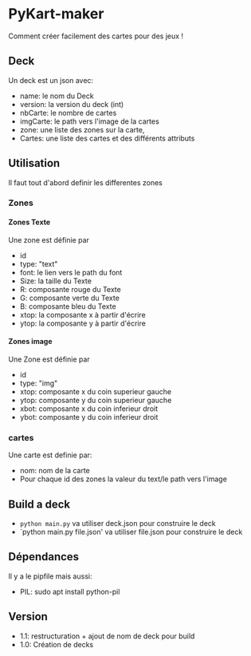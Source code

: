 # PyKart-maker
Comment créer facilement des cartes pour des jeux !

## Deck
Un deck est un json avec:
* name: le nom du Deck
* version: la version du deck (int)
* nbCarte: le nombre de cartes
* imgCarte: le path vers l'image de la cartes
* zone: une liste des zones sur la carte,
* Cartes: une liste des cartes et des différents attributs

## Utilisation
Il faut tout d'abord definir les differentes zones

### Zones
#### Zones Texte
Une zone est définie par
* id
* type: "text"
* font: le lien vers le path du font
* Size: la taille du Texte
* R: composante rouge du Texte
* G: composante verte du Texte
* B: composante bleu du Texte
* xtop: la composante x à partir d'écrire
* ytop: la composante y à partir d'écrire

#### Zones image
Une Zone est définie par
* id
* type: "img"
* xtop: composante x du coin superieur gauche
* ytop: composante y du coin superieur gauche
* xbot: composante x du coin inferieur droit
* ybot: composante y du coin inferieur droit

### cartes
Une carte est definie par:
* nom: nom de la carte
* Pour chaque id des zones la valeur du text/le path vers l'image

## Build a deck
* `python main.py` va utiliser deck.json pour construire le deck
* `python main.py file.json' va utiliser file.json pour construire le deck

## Dépendances
Il y a le pipfile mais aussi:
* PIL: sudo apt install python-pil

## Version

* 1.1: restructuration + ajout de nom de deck pour build
* 1.0: Création de decks